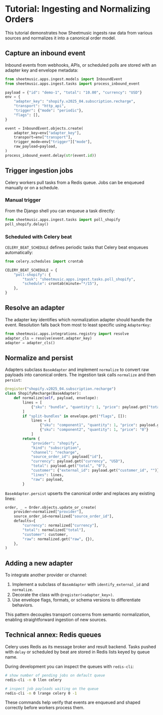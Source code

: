 # Tutorial: Ingesting and Normalizing Orders

This tutorial demonstrates how Sheetmusic ingests raw data from various sources and normalizes it into a canonical order model.

## Capture an inbound event

Inbound events from webhooks, APIs, or scheduled polls are stored with an adapter key and envelope metadata:

```python
from sheetmusic.apps.ingest.models import InboundEvent
from sheetmusic.apps.ingest.tasks import process_inbound_event

payload = {"id": "demo-1", "total": "10.00", "currency": "USD"}
env = {
    "adapter_key": "shopify.v2025_04.subscription.recharge",
    "transport": "http_api",
    "trigger": {"mode": "periodic"},
    "flags": [],
}

event = InboundEvent.objects.create(
    adapter_key=env["adapter_key"],
    transport=env["transport"],
    trigger_mode=env["trigger"]["mode"],
    raw_payload=payload,
)
process_inbound_event.delay(str(event.id))
```

## Trigger ingestion jobs

Celery workers pull tasks from a Redis queue. Jobs can be enqueued manually or
on a schedule.

### Manual trigger

From the Django shell you can enqueue a task directly:

```python
from sheetmusic.apps.ingest.tasks import poll_shopify
poll_shopify.delay()
```

### Scheduled with Celery beat

`CELERY_BEAT_SCHEDULE` defines periodic tasks that Celery beat enqueues
automatically:

```python
from celery.schedules import crontab

CELERY_BEAT_SCHEDULE = {
    "poll-shopify": {
        "task": "sheetmusic.apps.ingest.tasks.poll_shopify",
        "schedule": crontab(minute="*/15"),
    },
}
```

## Resolve an adapter

The adapter key identifies which normalization adapter should handle the event. Resolution falls back from most to least specific using `AdapterKey`:

```python
from sheetmusic.apps.integrations.registry import resolve
adapter_cls = resolve(event.adapter_key)
adapter = adapter_cls()
```

## Normalize and persist

Adapters subclass `BaseAdapter` and implement `normalize` to convert raw payloads into canonical orders. The ingestion task calls `normalize` and then `persist`:

```python
@register("shopify.v2025_04.subscription.recharge")
class ShopifyRecharge(BaseAdapter):
    def normalize(self, payload, envelope):
        lines = [
            {"sku": "bundle", "quantity": 1, "price": payload.get("total", "0")}
        ]
        if "split-bundles" in envelope.get("flags", []):
            lines = [
                {"sku": "component1", "quantity": 1, "price": payload.get("total", "0")},
                {"sku": "component2", "quantity": 1, "price": "0"}
            ]
        return {
            "provider": "shopify",
            "kind": "subscription",
            "channel": "recharge",
            "source_order_id": payload["id"],
            "currency": payload.get("currency", "USD"),
            "total": payload.get("total", "0"),
            "customer": {"external_id": payload.get("customer_id", "")},
            "lines": lines,
            "raw": payload,
        }
```

`BaseAdapter.persist` upserts the canonical order and replaces any existing lines:

```python
order, _ = Order.objects.update_or_create(
    provider=normalized["provider"],
    source_order_id=normalized["source_order_id"],
    defaults={
        "currency": normalized["currency"],
        "total": normalized["total"],
        "customer": customer,
        "raw": normalized.get("raw", {}),
    },
)
```

## Adding a new adapter

To integrate another provider or channel:

1. Implement a subclass of `BaseAdapter` with `identify_external_id` and `normalize`.
2. Decorate the class with `@register(<adapter_key>)`.
3. Use envelope flags, formats, or schema versions to differentiate behaviors.

This pattern decouples transport concerns from semantic normalization, enabling straightforward ingestion of new sources.

## Technical annex: Redis queues

Celery uses Redis as its message broker and result backend. Tasks pushed with
`delay` or scheduled by beat are stored in Redis lists keyed by queue name.

During development you can inspect the queues with `redis-cli`:

```bash
# show number of pending jobs on default queue
redis-cli -n 0 llen celery

# inspect job payloads waiting on the queue
redis-cli -n 0 lrange celery 0 -1
```

These commands help verify that events are enqueued and shaped correctly before
workers process them.

